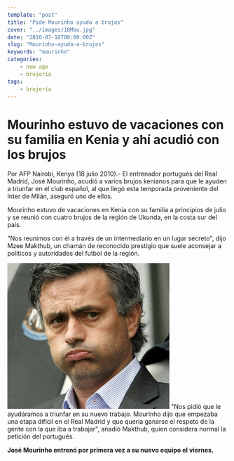```yaml
---
template: "post"
title: "Pide Mourinho ayuda a brujos"
cover: "../images/18Mou.jpg"
date: "2010-07-18T08:00:00Z"
slug: "Mourinho-ayuda-a-brujos"
keywords: "mourinho"
categories: 
    - new age
    - brujería
tags:
    - brujería
---
```


# Mourinho estuvo de vacaciones con su familia en Kenia y ahí acudió con los brujos

Por AFP
Nairobi, Kenya (18 julio 2010).- El entrenador portugués del Real Madrid, José Mourinho, acudió a varios brujos kenianos para que le ayuden a triunfar en el club español, al que llegó esta temporada proveniente del Inter de Milán, aseguró uno de ellos.

Mourinho estuvo de vacaciones en Kenia con su familia a principios de julio y se reunió con cuatro brujos de la región de Ukunda, en la costa sur del país.

"Nos reunimos con él a través de un intermediario en un lugar secreto", dijo Mzee Makthub, un chamán de reconocido prestigio que suele aconsejar a políticos y autoridades del futbol de la región.

![Mou](../images/18Mou.jpg)
"Nos pidió que le ayudáramos a triunfar en su nuevo trabajo. Mourinho dijo que empezaba una etapa difícil en el Real Madrid y que quería ganarse el respeto de la gente con la que iba a trabajar", añadió Makthub, quien considera normal la petición del portugués.

**José Mourinho entrenó por primera vez a su nuevo equipo el viernes.**